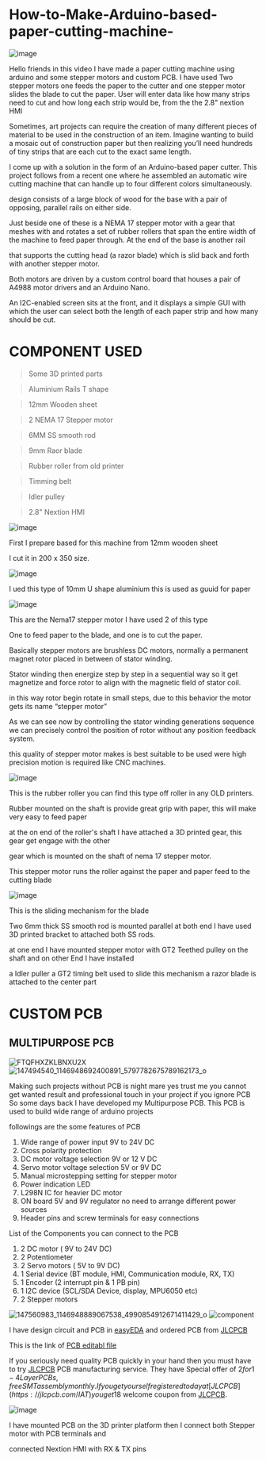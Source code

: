 # How-to-Make-Arduino-based-paper-cutting-machine-

![image](https://user-images.githubusercontent.com/19898602/129760038-186abd8b-ff03-4f1e-aa4d-e358c5df0f6a.png)

Hello friends in this video I have made a paper cutting machine using arduino and some stepper motors and custom PCB.
I have used Two stepper motors one feeds the paper to the cutter and one stepper motor slides the blade to cut the paper.
User will enter data like how many strips need to cut and how long each strip would be, from the the 2.8" nextion HMI 

Sometimes, art projects can require the creation of many different pieces of material to be used in the construction of an item. Imagine wanting to build a mosaic out of construction paper but then realizing you’ll need hundreds of tiny strips that are each cut to the exact same length. 

I come up with a solution in the form of an Arduino-based paper cutter. This project follows from a recent one where he assembled an automatic wire cutting machine that can handle up to four different colors simultaneously. 

design consists of a large block of wood for the base with a pair of opposing, parallel rails on either side. 

Just beside one of these is a NEMA 17 stepper motor with a gear that meshes with and rotates a set of rubber rollers that span the entire width of the machine to feed paper through. At the end of the base is another rail 

that supports the cutting head (a razor blade) which is slid back and forth with another stepper motor. 



Both motors are driven by a custom control board that houses a pair of A4988 motor drivers and an Arduino Nano. 

An I2C-enabled screen sits at the front, and it displays a simple GUI with which the user can select both the length of each paper strip and how many should be cut.


# COMPONENT USED

> Some 3D printed parts

> Aluminium Rails T shape

> 12mm Wooden sheet

> 2 NEMA 17 Stepper motor

> 6MM SS smooth rod

> 9mm Raor blade

> Rubber roller from old printer

> Timming belt

> Idler pulley 

> 2.8" Nextion HMI

![image](https://user-images.githubusercontent.com/19898602/129761510-775b9946-3255-407e-ab40-01c3c8918d09.png)


First I prepare based for this machine from 12mm wooden sheet

I cut it in 200 x 350 size.

![image](https://user-images.githubusercontent.com/19898602/129761685-20c7de55-30d0-4c49-8cd9-e424487187e6.png)

I ued this type of 10mm U shape aluminium this is used as guuid for paper



![image](https://user-images.githubusercontent.com/19898602/129763213-555422e6-bebd-4974-9c64-b181a3281e27.png)

This are the Nema17 stepper motor I have used 2 of this type

One to feed paper to the blade, and one is to cut the paper.

Basically stepper motors are brushless DC motors, normally a permanent magnet rotor placed in between of stator winding.

Stator winding then energize step by step in a sequential way so it get magnetize and force rotor to align with the magnetic field of stator coil.

in this way rotor begin rotate in small steps, due to this behavior the motor gets its name “stepper motor”

As we can see now by controlling the stator winding generations sequence we can precisely control the position of rotor without any position feedback system.

this quality of stepper motor makes is best suitable to be used were high precision motion is required like CNC machines.




![image](https://user-images.githubusercontent.com/19898602/129763706-4aff0364-6079-411e-b36c-512594c6d832.png)


This is the rubber roller you can find this type off roller in any OLD printers.

Rubber mounted on the shaft is provide great grip with paper, this will make very easy to feed paper

at the on end of the roller's shaft I have attached a 3D printed gear, this gear get engage with the other

gear which is mounted on the shaft of nema 17 stepper motor.

This stepper motor runs the roller against the paper and paper feed to the cutting blade


![image](https://user-images.githubusercontent.com/19898602/129764325-111a154c-5734-42b0-88c0-475a255dc875.png)

This is the sliding mechanism for the blade

Two 6mm thick SS smooth rod is mounted parallel at both end I have used 3D printed bracket to attached both SS rods.

at one end I have mounted stepper motor with GT2 Teethed pulley on the shaft and on other End I have installed

a Idler puller a GT2 timing belt used to slide this mechanism a razor blade is attached to the center part


# CUSTOM PCB
## MULTIPURPOSE PCB ##
![FTQFHXZKLBNXU2X](https://user-images.githubusercontent.com/19898602/122632825-db9b8e80-d0f2-11eb-8281-3239f1275adc.jpg)
![147494540_1146948692400891_5797782675789162173_o](https://user-images.githubusercontent.com/19898602/122632834-ee15c800-d0f2-11eb-9385-0bcb4b05119a.jpg)

Making such projects without PCB is night mare yes trust me
you cannot get wanted result and professional touch in your project if you ignore PCB
So some days back I have developed my Multipurpose PCB.
This PCB is used to build wide range of arduino projects 

followings are the some features of PCB

1. Wide range of power input 9V to 24V DC
2. Cross polarity protection
3. DC motor voltage selection 9V or 12 V DC
4. Servo motor voltage selection 5V or 9V DC
5. Manual microstepping setting for stepper motor
6. Power indication LED
7. L298N IC for heavier DC motor
8. ON board 5V and 9V regulator no need to arrange different power sources
9. Header pins and screw terminals for easy connections

List of the Components you can connect to the PCB

1. 2 DC motor ( 9V to 24V DC)
2. 2 Potentiometer
3. 2 Servo motors ( 5V to 9V DC)
4. 1 Serial device (BT module, HMI, Communication module, RX, TX)
5. 1 Encoder (2 interrupt pin & 1 PB pin)
6. 1 I2C device (SCL/SDA Device, display, MPU6050 etc)
7. 2 Stepper motors

![147560983_1146948889067538_4990854912671411429_o](https://user-images.githubusercontent.com/19898602/122632848-fff76b00-d0f2-11eb-955e-207472be636d.jpg)
![component](https://user-images.githubusercontent.com/19898602/122632849-01289800-d0f3-11eb-970a-53fc1b6e0b58.jpg)


I have design circuit and PCB in [easyEDA](https://easyeda.com/) and ordered PCB from [JLCPCB](https://jlcpcb.com/IAT )

This is the link of [PCB editabl file](https://oshwlab.com/sharmaz747/multipurpose-pcb)

If you seriously need quality PCB quickly in your hand then you must have to try [JLCPCB](https://jlcpcb.com/IAT ) PCB manufacturing service.
They have Special offer of $2 for 1-4 Layer PCBs, free SMT assembly monthly.
If you get yourself registered today at [JLCPCB](https://jlcpcb.com/IAT ) you get 18$ welcome coupon from [JLCPCB](https://jlcpcb.com/IAT ).




![image](https://user-images.githubusercontent.com/19898602/129765370-0a4b8d6d-65e9-4c3c-8b34-2a20dfe90d89.png)

I have mounted PCB on the 3D printer platform then I connect both Stepper motor with PCB terminals and

connected Nextion HMI with RX & TX pins













